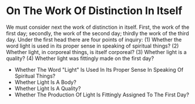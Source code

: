 # On The Work Of Distinction In Itself

We must consider next the work of distinction in itself. First, the work of the first day; secondly, the work of the second day; thirdly the work of the third day.  Under the first head there are four points of inquiry:
(1) Whether the word light is used in its proper sense in speaking of spiritual things?
(2) Whether light, in corporeal things, is itself corporeal?
(3) Whether light is a quality?
(4) Whether light was fittingly made on the first day?

* Whether The Word "Light" Is Used In Its Proper Sense In Speaking Of Spiritual Things?
* Whether Light Is A Body?
* Whether Light Is A Quality?
* Whether The Production Of Light Is Fittingly Assigned To The First Day?